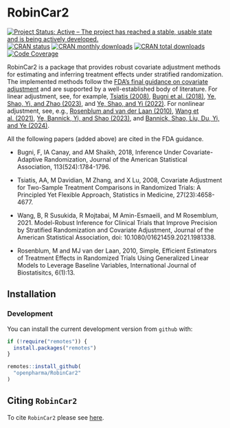 
<!-- markdownlint-disable-file -->
<!-- README.md needs to be generated from README.Rmd. Please edit that file -->

# RobinCar2

<!-- badges: start -->

[![Project Status: Active – The project has reached a stable, usable
state and is being actively
developed.](https://www.repostatus.org/badges/latest/active.svg)](https://www.repostatus.org/#active)
[![CRAN
status](https://www.r-pkg.org/badges/version-last-release/RobinCar2)](https://www.r-pkg.org/badges/version-last-release/RobinCar2)
[![CRAN monthly
downloads](https://cranlogs.r-pkg.org/badges/RobinCar2)](https://cranlogs.r-pkg.org/badges/RobinCar2)
[![CRAN total
downloads](https://cranlogs.r-pkg.org/badges/grand-total/RobinCar2)](https://cranlogs.r-pkg.org/badges/grand-total/RobinCar2)
[![Code
Coverage](https://raw.githubusercontent.com/openpharma/RobinCar2/_xml_coverage_reports/data/main/badge.svg)](https://raw.githubusercontent.com/openpharma/RobinCar2/_xml_coverage_reports/data/main/coverage.xml)

<!-- badges: end -->

  

RobinCar2 is a package that provides robust covariate adjustment methods
for estimating and inferring treatment effects under stratified
randomization. The implemented methods follow the [FDA’s final guidance
on covariate
adjustment](https://www.fda.gov/regulatory-information/search-fda-guidance-documents/adjusting-covariates-randomized-clinical-trials-drugs-and-biological-products)
and are supported by a well-established body of literature. For linear
adjustment, see, for example, [Tsiatis
(2008)](https://pubmed.ncbi.nlm.nih.gov/17960577/), [Bugni et
al. (2018)](https://pubmed.ncbi.nlm.nih.gov/30906087/), [Ye, Shao, Yi,
and Zhao
(2023)](https://www.tandfonline.com/doi/full/10.1080/01621459.2022.2049278),
and [Ye, Shao, and Yi
(2022)](https://academic.oup.com/biomet/article/109/1/33/6157823?guestAccessKey=8b2596f8-c032-459a-af01-5bdc89e4d4d1&login=true).
For nonlinear adjustment, see, e.g., [Rosenblum and van der Laan
(2010)](https://www.degruyter.com/document/doi/10.2202/1557-4679.1138/html?lang=en&srsltid=AfmBOoo_ikKbaLeBYcxie-99GCMnZfRNzf6aGn8Uxxnw0X3boYtm69U0),
[Wang et
al. (2021)](https://www.tandfonline.com/doi/full/10.1080/01621459.2021.1981338),
[Ye, Bannick, Yi, and Shao
(2023)](https://www.tandfonline.com/doi/full/10.1080/24754269.2023.2205802),
and [Bannick, Shao, Liu, Du, Yi, and Ye
(2024)](https://arxiv.org/abs/2306.10213).

All the following papers (added above) are cited in the FDA guidance.

- Bugni, F, IA Canay, and AM Shaikh, 2018, Inference Under
  Covariate-Adaptive Randomization, Journal of the American Statistical
  Association, 113(524):1784-1796.

- Tsiatis, AA, M Davidian, M Zhang, and X Lu, 2008, Covariate Adjustment
  for Two-Sample Treatment Comparisons in Randomized Trials: A
  Principled Yet Flexible Approach, Statistics in Medicine,
  27(23):4658-4677.

- Wang, B, R Susukida, R Mojtabai, M Amin-Esmaeili, and M
  Rosemblum, 2021. Model-Robust Inference for Clinical Trials that
  Improve Precision by Stratified Randomization and Covariate
  Adjustment, Journal of the American Statistical Association, doi:
  10.1080/01621459.2021.1981338.

- Rosenblum, M and MJ van der Laan, 2010, Simple, Efficient Estimators
  of Treatment Effects in Randomized Trials Using Generalized Linear
  Models to Leverage Baseline Variables, International Journal of
  Biostatisitcs, 6(1):13.

## Installation

### Development

You can install the current development version from `github` with:

``` r
if (!require("remotes")) {
  install.packages("remotes")
}

remotes::install_github(
  "openpharma/RobinCar2"
)
```

## Citing `RobinCar2`

To cite `RobinCar2` please see
[here](https://openpharma.github.io/RobinCar2/main/authors.html#citation).
